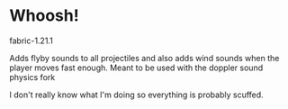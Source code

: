 # Whoosh!
fabric-1.21.1

Adds flyby sounds to all projectiles and also adds wind sounds when the player moves fast enough. Meant to be used with the doppler sound physics fork

I don't really know what I'm doing so everything is probably scuffed.